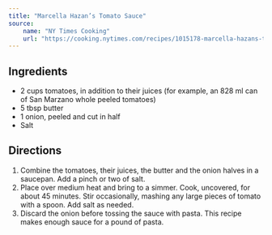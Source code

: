 ```yaml
---
title: "Marcella Hazan’s Tomato Sauce"
source:
    name: "NY Times Cooking"
    url: "https://cooking.nytimes.com/recipes/1015178-marcella-hazans-tomato-sauce"
---
```


## Ingredients

-   2 cups tomatoes, in addition to their juices (for example, an 828 ml can of San Marzano whole peeled tomatoes)
-   5 tbsp butter
-   1 onion, peeled and cut in half
-   Salt

## Directions

1. Combine the tomatoes, their juices, the butter and the onion halves in a saucepan. Add a pinch or two of salt.
1. Place over medium heat and bring to a simmer. Cook, uncovered, for about 45 minutes. Stir occasionally, mashing any large pieces of tomato with a spoon. Add salt as needed.
1. Discard the onion before tossing the sauce with pasta. This recipe makes enough sauce for a pound of pasta.

